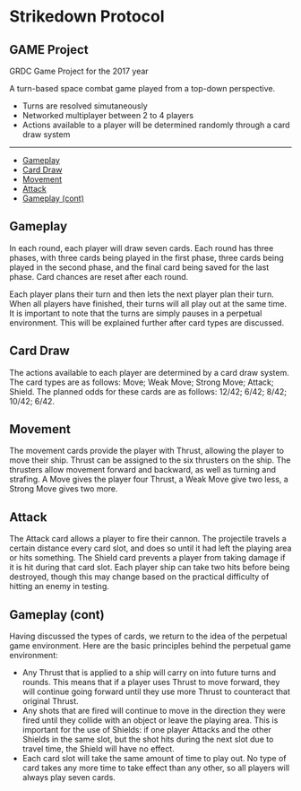 # Strikedown Protocol

## GAME Project

GRDC Game Project for the 2017 year

A turn-based space combat game played from a top-down perspective.

- Turns are resolved simutaneously
- Networked multiplayer between 2 to 4 players
- Actions available to a player will be determined randomly through a card draw system

***

- [Gameplay](#gameplay)
- [Card Draw](#card-draw)
- [Movement](#movement)
- [Attack](#attack)
- [Gameplay (cont)](#gameplay-cont)

## Gameplay

In each round, each player will draw seven cards. Each round has three phases, with three cards being played in the first phase, three cards being played in the second phase, and the final card being saved for the last phase. Card chances are reset after each round.

Each player plans their turn and then lets the next player plan their turn. When all players have finished, their turns will all play out at the same time. It is important to note that the turns are simply pauses in a perpetual environment. This will be explained further after card types are discussed.

## Card Draw

The actions available to each player are determined by a card draw system. The card types are as follows: Move; Weak Move; Strong Move; Attack; Shield. The planned odds for these cards are as follows: 12/42; 6/42; 8/42; 10/42; 6/42.

## Movement

The movement cards provide the player with Thrust, allowing the player to move their ship. Thrust can be assigned to the six thrusters on the ship. The thrusters allow movement forward and backward, as well as turning and strafing. A Move gives the player four Thrust, a Weak Move give two less, a Strong Move gives two more.

## Attack

The Attack card allows a player to fire their cannon. The projectile travels a certain distance every card slot, and does so until it had left the playing area or hits something. The Shield card prevents a player from taking damage if it is hit during that card slot. Each player ship can take two hits before being destroyed, though this may change based on the practical difficulty of hitting an enemy in testing.

## Gameplay (cont)

Having discussed the types of cards, we return to the idea of the perpetual game environment. Here are the basic principles behind the perpetual game environment:

- Any Thrust that is applied to a ship will carry on into future turns and rounds. This means that if a player uses Thrust to move forward, they will continue going forward until they use more Thrust to counteract that original Thrust.
- Any shots that are fired will continue to move in the direction they were fired until they collide with an object or leave the playing area. This is important for the use of Shields: if one player Attacks and the other Shields in the same slot, but the shot hits during the next slot due to travel time, the Shield will have no effect.
- Each card slot will take the same amount of time to play out. No type of card takes any more time to take effect than any other, so all players will always play seven cards.
